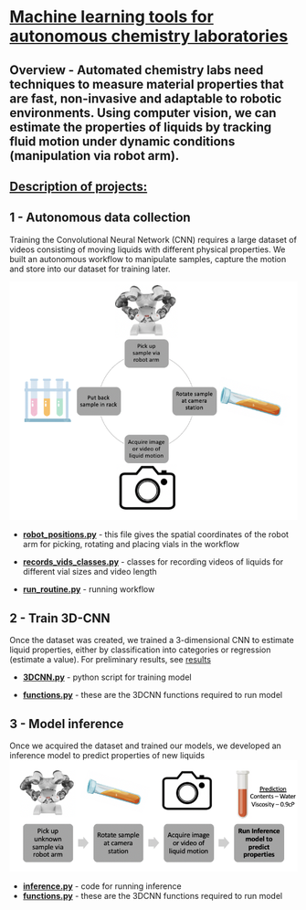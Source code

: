 # <ins> Machine learning tools for autonomous chemistry laboratories <ins>

## Overview - Automated chemistry labs need techniques to measure material properties that are fast, non-invasive and adaptable to robotic environments. Using computer vision, we can estimate the properties of liquids by tracking fluid motion under dynamic conditions (manipulation via robot arm). 



## <ins> Description of projects: <ins>

## 1 - Autonomous data collection

Training the Convolutional Neural Network (CNN) requires a large dataset of videos consisting of moving liquids with different physical properties. We built an autonomous workflow to manipulate samples, capture the motion and store into our dataset for training later.

![alt text](./figs/auto_dc.png)
  
- [**robot_positions.py**](Autonomous_Data_Collection/robot_positions.py) - this file gives the spatial coordinates of the robot arm for picking, rotating and placing vials in the workflow
  
- [**records_vids_classes.py**](Autonomous_Data_Collection/records_vids_classes.py) - classes for recording videos of liquids for different vial sizes and video length
  
- [**run_routine.py**](Autonomous_Data_Collection/run_routine.py) - running workflow

## 2 - Train 3D-CNN
  
Once the dataset was created, we trained a 3-dimensional CNN to estimate liquid properties, either by classification into categories or regression (estimate a value). For preliminary results, see [results](./figs/results_hpo.png)
  
- [**3DCNN.py**](Train_3DCNN/3DCNN.py) - python script for training model
  
- [**functions.py**](Train_3DCNN/functions.py) - these are the 3DCNN functions required to run model
  
## 3 - Model inference
  
Once we acquired the dataset and trained our models, we developed an inference model to predict properties of new liquids
![alt text](./figs/infer.png)
  
- [**inference.py**](Inference/inference.py) - code for running inference
- [**functions.py**](Inference/functions.py) - these are the 3DCNN functions required to run model

